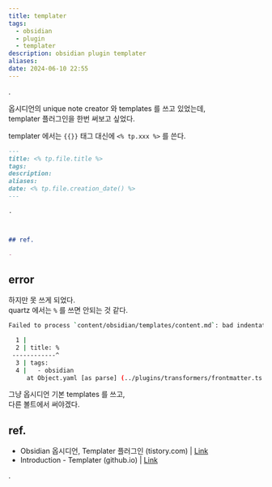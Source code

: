 ```yaml
---
title: templater
tags:
  - obsidian
  - plugin
  - templater
description: obsidian plugin templater
aliases: 
date: 2024-06-10 22:55
---
```


.

옵시디언의 unique note creator 와 templates 를 쓰고 있었는데,  
templater 플러그인을 한번 써보고 싶었다.  

templater 에서는 `{{}}` 태그 대신에 `<% tp.xxx %>` 를 쓴다.  

```markdown
---
title: <% tp.file.title %>
tags:
description: 
aliases: 
date: <% tp.file.creation_date() %>
---

.



## ref. 

- 
```


## error

하지만 못 쓰게 되었다.  
quartz 에서는 `%` 를 쓰면 안되는 것 같다.   

```bash
Failed to process `content/obsidian/templates/content.md`: bad indentation of a mapping entry (2:8)

  1 |
  2 | title: %
 ------------^
  3 | tags:
  4 |   - obsidian
     at Object.yaml [as parse] (../plugins/transformers/frontmatter.ts:55:35)

```

그냥 옵시디언 기본 templates 를 쓰고,  
다른 볼트에서 써야겠다.  


## ref. 

- Obsidian 옵시디언, Templater 플러그인 (tistory.com) | [Link](https://olait.tistory.com/14) 
- Introduction - Templater (github.io) | [Link](https://silentvoid13.github.io/Templater/) 

.

